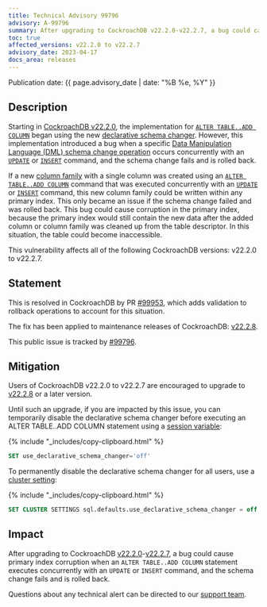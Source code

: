 ```yaml
---
title: Technical Advisory 99796
advisory: A-99796
summary: After upgrading to CockroachDB v22.2.0-v22.2.7, a bug could cause primary index corruption when an ALTER TABLE..ADD COLUMN statement executes concurrently with an UPDATE or INSERT command, and the schema change fails and is rolled back.
toc: true
affected_versions: v22.2.0 to v22.2.7
advisory_date: 2023-04-17
docs_area: releases
---
```


Publication date: {{ page.advisory_date | date: "%B %e, %Y" }}

## Description

Starting in [CockroachDB v22.2.0](https://www.cockroachlabs.com/docs/releases/v22.2#v22-2-0), the implementation for [`ALTER TABLE..ADD COLUMN`](https://www.cockroachlabs.com/docs/v22.2/alter-table#add-column) began using the new [declarative schema changer](https://www.cockroachlabs.com/docs/v22.2/online-schema-changes.html#declarative-schema-changer). However, this implementation introduced a bug when a specific [Data Manipulation Language (DML) schema change operation](https://developer.ibm.com/tutorials/perform-dml-operations-on-cockroachdb/) occurs concurrently with an [`UPDATE`](https://www.cockroachlabs.com/docs/v22.2/update.html) or [`INSERT`](https://www.cockroachlabs.com/docs/v22.2/insert.html) command, and the schema change fails and is rolled back.

If a new [column family](https://www.cockroachlabs.com/docs/v22.2/column-families) with a single column was created using an [`ALTER TABLE..ADD COLUMN`](https://www.cockroachlabs.com/docs/v22.2/alter-table#add-column) command that was executed concurrently with an [`UPDATE`](https://www.cockroachlabs.com/docs/v22.2/update.html) or [`INSERT`](https://www.cockroachlabs.com/docs/v22.2/insert.html) command, this new column family could be written within any primary index. This only became an issue if the schema change failed and was rolled back. This bug could cause corruption in the primary index, because the primary index would still contain the new data after the added column or column family was cleaned up from the table descriptor. In this situation, the table could become inaccessible.

This vulnerability affects all of the following CockroachDB versions: v22.2.0 to v22.2.7.

## Statement

This is resolved in CockroachDB by PR [#99953](https://github.com/cockroachdb/cockroach/pull/99953), which adds validation to rollback operations to account for this situation.

The fix has been applied to maintenance releases of CockroachDB: [v22.2.8](https://www.cockroachlabs.com/docs/releases/v22.2#v22-2-8).

This public issue is tracked by [#99796](https://github.com/cockroachdb/cockroach/issues/99796).

## Mitigation

Users of CockroachDB v22.2.0 to v22.2.7 are encouraged to upgrade to [v22.2.8](https://www.cockroachlabs.com/docs/releases/v22.2#v22-2-8) or a later version.

Until such an upgrade, if you are impacted by this issue, you can temporarily disable the declarative schema changer before executing an ALTER TABLE..ADD COLUMN statement using a [session variable](https://www.cockroachlabs.com/docs/v22.2/set-vars):

{% include "_includes/copy-clipboard.html" %}
~~~ sql
SET use_declarative_schema_changer='off'
~~~

To permanently disable the declarative schema changer for all users, use a [cluster setting](https://www.cockroachlabs.com/docs/v22.2/cluster-settings):

{% include "_includes/copy-clipboard.html" %}
~~~ sql
SET CLUSTER SETTINGS sql.defaults.use_declarative_schema_changer = off
~~~

## Impact

After upgrading to CockroachDB [v22.2.0](https://www.cockroachlabs.com/docs/releases/v22.2#v22-2-0)-[v22.2.7](https://www.cockroachlabs.com/docs/releases/v22.2#v22-2-7), a bug could cause primary index corruption when an `ALTER TABLE..ADD COLUMN` statement executes concurrently with an `UPDATE` or `INSERT` command, and the schema change fails and is rolled back.

Questions about any technical alert can be directed to our [support team](https://support.cockroachlabs.com/).
